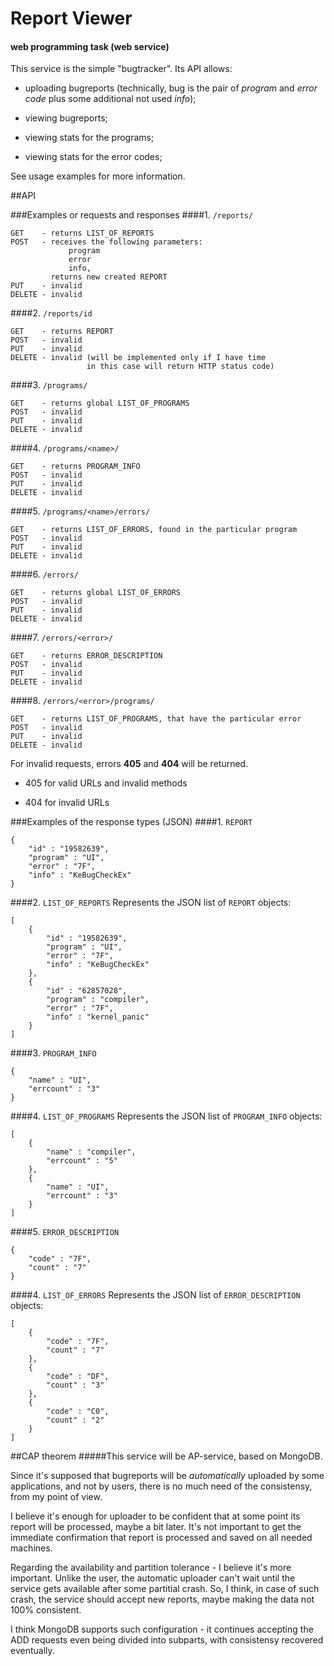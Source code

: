# Report Viewer
#### web programming task (web service)

This service is the simple "bugtracker". Its API allows:

- uploading bugreports (technically, bug is the pair of *program* and *error code* plus some additional not used *info*);

- viewing bugreports;

- viewing stats for the programs;

- viewing stats for the error codes;

See usage examples for more information.

##API

###Examples or requests and responses
####1. `/reports/`
```
GET    - returns LIST_OF_REPORTS
POST   - receives the following parameters: 
             program 
             error
             info, 
         returns new created REPORT
PUT    - invalid
DELETE - invalid
```

####2. `/reports/id`
```
GET    - returns REPORT 
POST   - invalid
PUT    - invalid
DELETE - invalid (will be implemented only if I have time
                 in this case will return HTTP status code)
```

####3. `/programs/`
```
GET    - returns global LIST_OF_PROGRAMS 
POST   - invalid
PUT    - invalid
DELETE - invalid
```

####4. `/programs/<name>/`
```
GET    - returns PROGRAM_INFO 
POST   - invalid
PUT    - invalid
DELETE - invalid
```

####5. `/programs/<name>/errors/`
```
GET    - returns LIST_OF_ERRORS, found in the particular program 
POST   - invalid
PUT    - invalid
DELETE - invalid
```

####6. `/errors/`
```
GET    - returns global LIST_OF_ERRORS 
POST   - invalid
PUT    - invalid
DELETE - invalid
```

####7. `/errors/<error>/`
```
GET    - returns ERROR_DESCRIPTION 
POST   - invalid
PUT    - invalid
DELETE - invalid
```

####8. `/errors/<error>/programs/`
```
GET    - returns LIST_OF_PROGRAMS, that have the particular error 
POST   - invalid
PUT    - invalid
DELETE - invalid
```

For invalid requests, errors **405** and **404** will be returned.

- 405 for valid URLs and invalid methods

- 404 for invalid URLs

###Examples of the response types (JSON)
####1. `REPORT`
```
{
    "id" : "19582639",
    "program" : "UI",
    "error" : "7F",
    "info" : "KeBugCheckEx"
}
```
####2. `LIST_OF_REPORTS`
Represents the JSON list of `REPORT` objects:
```
[
    {
        "id" : "19582639",
        "program" : "UI",
        "error" : "7F",
        "info" : "KeBugCheckEx"
    },
    {
        "id" : "62857028",
        "program" : "compiler",
        "error" : "7F",
        "info" : "kernel_panic"
    }
]
```
####3. `PROGRAM_INFO`
```
{
    "name" : "UI",
    "errcount" : "3"
}
```
####4. `LIST_OF_PROGRAMS`
Represents the JSON list of `PROGRAM_INFO` objects:
```
[
    {
        "name" : "compiler",
        "errcount" : "5"
    },
    {
        "name" : "UI",
        "errcount" : "3"
    }
]
```
####5. `ERROR_DESCRIPTION`
```
{
    "code" : "7F",
    "count" : "7"
}
```
####4. `LIST_OF_ERRORS`
Represents the JSON list of `ERROR_DESCRIPTION` objects:
```
[
    {
        "code" : "7F",
        "count" : "7"
    },
    {
        "code" : "DF",
        "count" : "3"
    },
    {
        "code" : "C0",
        "count" : "2"
    }
]
```

##CAP theorem
#####This service will be AP-service, based on MongoDB. 

Since it's supposed that bugreports will be *automatically* uploaded by some applications, and not by users, there is no much need of the consistensy, from my point of view.

I believe it's enough for uploader to be confident that at some point its report will be processed, maybe a bit later. 
It's not important to get the immediate confirmation that report is processed and saved on all needed machines.

Regarding the availability and partition tolerance - I believe it's more important. 
Unlike the user, the automatic uploader can't wait until the service gets available after some partitial crash. 
So, I think, in case of such crash, the service should accept new reports, maybe making the data not 100% consistent.

I think MongoDB supports such configuration - it continues accepting the ADD requests even being divided into subparts, with consistensy recovered eventually.  
